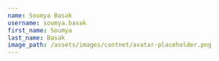 ```yaml
---
name: Soumya Basak
username: soumya.basak
first_name: Soumya
last_name: Basak
image_path: /assets/images/contnet/avatar-placeholder.png
---
```

